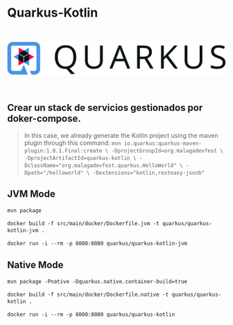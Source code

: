 # Quarkus-Kotlin
<br/>
<p align="center">
<img src="./images/quarkus.png">
<br/>
</p>
<br/>

## Crear un stack de servicios gestionados por doker-compose.
> In this case, we already generate the Kotlin project using the maven plugin through this command: ``` mvn io.quarkus:quarkus-maven-plugin:1.0.1.Final:create \
    -DprojectGroupId=org.malagadevfest \
    -DprojectArtifactId=quarkus-kotlin \
    -DclassName="org.malagadevfest.quarkus.HelloWorld" \
    -Dpath="/helloworld" \
    -Dextensions="kotlin,resteasy-jsonb" ```

## JVM Mode

```
mvn package
```
```
docker build -f src/main/docker/Dockerfile.jvm -t quarkus/quarkus-kotlin-jvm .
```
```
docker run -i --rm -p 8080:8080 quarkus/quarkus-kotlin-jvm
```

## Native Mode

```
mvn package -Pnative -Dquarkus.native.container-build=true
```
```
docker build -f src/main/docker/Dockerfile.native -t quarkus/quarkus-kotlin .
```
```
docker run -i --rm -p 8080:8080 quarkus/quarkus-kotlin
```

